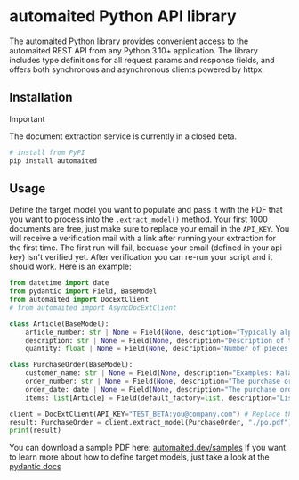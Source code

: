 # automaited Python API library
The automaited Python library provides convenient access to the automaited REST API from any Python 3.10+ application. The library includes type definitions for all request params and response fields, and offers both synchronous and asynchronous clients powered by httpx.

## Installation

> [!IMPORTANT]
> The document extraction service is currently in a closed beta.

```sh
# install from PyPI
pip install automaited
```

## Usage

Define the target model you want to populate and pass it with the PDF that you want to process into the `.extract_model()` method. 
Your first 1000 documents are free, just make sure to replace your email in the `API_KEY`. You will receive a verification mail with a link after running your extraction for the first time.
The first run will fail, becuase your email (defined in your api key) isn't verified yet. After verification you can re-run your script and it should work.
Here is an example:

```python
from datetime import date
from pydantic import Field, BaseModel
from automaited import DocExtClient
# from automaited import AsyncDocExtClient

class Article(BaseModel):
    article_number: str | None = Field(None, description="Typically alphabetical or alphanumerical.")
    description: str | None = Field(None, description="Description of the item.")
    quantity: float | None = Field(None, description="Number of pieces.")

class PurchaseOrder(BaseModel):
    customer_name: str | None = Field(None, description="Examples: Kaladent Inc., Henkel GmbH")
    order_number: str | None = Field(None, description="The purchase order number.")
    order_date: date | None = Field(None, description="The purchase order date.")
    items: list[Article] = Field(default_factory=list, description="List of all ordered articles.")

client = DocExtClient(API_KEY="TEST_BETA:you@company.com") # Replace the email with yours. As soon as we are out of beta you will receive a proper API key for production.
result: PurchaseOrder = client.extract_model(PurchaseOrder, "./po.pdf") # automaited.dev/samples
print(result)
```

You can download a sample PDF here: [automaited.dev/samples](https://www.automaited.dev/samples)
If you want to learn more about how to define target models, just take a look at the [pydantic docs](https://docs.pydantic.dev/latest/)
